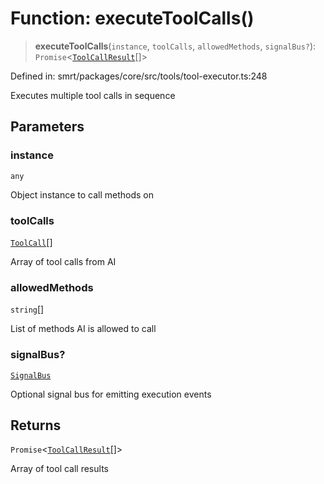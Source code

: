# Function: executeToolCalls()

> **executeToolCalls**(`instance`, `toolCalls`, `allowedMethods`, `signalBus?`): `Promise`\<[`ToolCallResult`](../interfaces/ToolCallResult.md)[]\>

Defined in: smrt/packages/core/src/tools/tool-executor.ts:248

Executes multiple tool calls in sequence

## Parameters

### instance

`any`

Object instance to call methods on

### toolCalls

[`ToolCall`](../interfaces/ToolCall.md)[]

Array of tool calls from AI

### allowedMethods

`string`[]

List of methods AI is allowed to call

### signalBus?

[`SignalBus`](../classes/SignalBus.md)

Optional signal bus for emitting execution events

## Returns

`Promise`\<[`ToolCallResult`](../interfaces/ToolCallResult.md)[]\>

Array of tool call results
